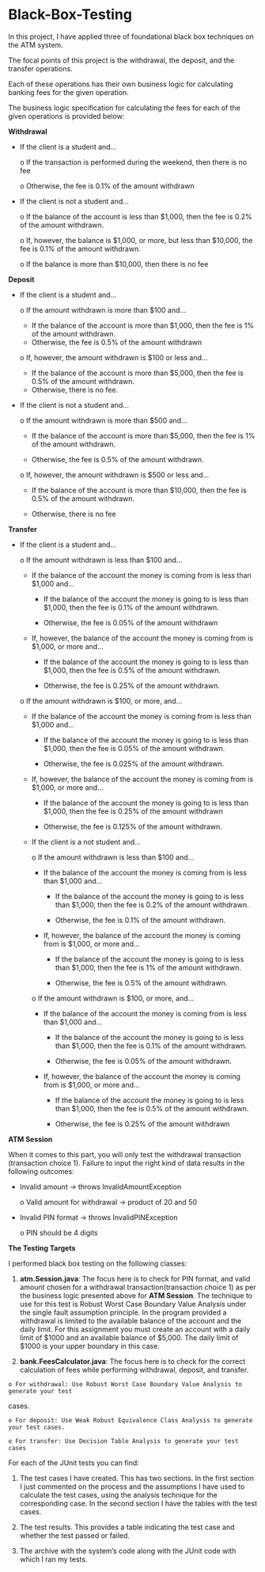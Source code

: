 # Black-Box-Testing
In this project, I have applied three of foundational black box techniques on the ATM system.

The focal points of this project is the withdrawal, the deposit, and the transfer operations.

Each of these operations has their own business logic for calculating banking fees for the given operation.

The business logic specification for calculating the fees for each of the given operations is provided below:

**Withdrawal**

- If the client is a student and…

  o If the transaction is performed during the weekend, then there is no fee
  
  o Otherwise, the fee is 0.1% of the amount withdrawn

- If the client is not a student and…

  o If the balance of the account is less than $1,000, then the fee is 0.2% of the amount
withdrawn.

  o If, however, the balance is $1,000, or more, but less than $10,000, the fee is 0.1% of the
amount withdrawn.

  o If the balance is more than $10,000, then there is no fee
  
  
**Deposit**

- If the client is a student and…

  o If the amount withdrawn is more than $100 and…
  
    - If the balance of the account is more than $1,000, then the fee is 1% of the
amount withdrawn.
    - Otherwise, the fee is 0.5% of the amount withdrawn
  
  o If, however, the amount withdrawn is $100 or less and…
  
    - If the balance of the account is more than $5,000, then the fee is 0.5% of the
amount withdrawn.
    - Otherwise, there is no fee.

- If the client is not a student and…

  o If the amount withdrawn is more than $500 and…
  
    - If the balance of the account is more than $5,000, then the fee is 1% of the
amount withdrawn.

    - Otherwise, the fee is 0.5% of the amount withdrawn.
  
  o If, however, the amount withdrawn is $500 or less and…

    - If the balance of the account is more than $10,000, then the fee is 0.5% of the
amount withdrawn.

    - Otherwise, there is no fee
    
**Transfer**

- If the client is a student and…

  o If the amount withdrawn is less than $100 and…
  
    - If the balance of the account the money is coming from is less than $1,000 and…
    
      - If the balance of the account the money is going to is less than $1,000,
then the fee is 0.1% of the amount withdrawn.

      - Otherwise, the fee is 0.05% of the amount withdrawn
      
   - If, however, the balance of the account the money is coming from is $1,000, or more and…
   
     - If the balance of the account the money is going to is less than $1,000,
then the fee is 0.5% of the amount withdrawn.
  
     - Otherwise, the fee is 0.25% of the amount withdrawn.

  o If the amount withdrawn is $100, or more, and…
  
    - If the balance of the account the money is coming from is less than $1,000 and…
    
      - If the balance of the account the money is going to is less than $1,000,
then the fee is 0.05% of the amount withdrawn.

      - Otherwise, the fee is 0.025% of the amount withdrawn.
    
    - If, however, the balance of the account the money is coming from is $1,000, or
more and…

      - If the balance of the account the money is going to is less than $1,000,
then the fee is 0.25% of the amount withdrawn

      - Otherwise, the fee is 0.125% of the amount withdrawn.
      
  - If the client is a not student and…
  
    o If the amount withdrawn is less than $100 and…
    
      - If the balance of the account the money is coming from is less than $1,000 and…
      
        - If the balance of the account the money is going to is less than $1,000, then the fee is 0.2% of the amount withdrawn.
        
        - Otherwise, the fee is 0.1% of the amount withdrawn.
        
      - If, however, the balance of the account the money is coming from is $1,000, or more and…
      
        - If the balance of the account the money is going to is less than $1,000, then the fee is 1% of the amount withdrawn.
        
        - Otherwise, the fee is 0.5% of the amount withdrawn.
        
    o If the amount withdrawn is $100, or more, and…
    
      - If the balance of the account the money is coming from is less than $1,000 and…
      
        - If the balance of the account the money is going to is less than $1,000, then the fee is 0.1% of the amount withdrawn.
        
        - Otherwise, the fee is 0.05% of the amount withdrawn.
        
      - If, however, the balance of the account the money is coming from is $1,000, or more and…
      
        - If the balance of the account the money is going to is less than $1,000, then the fee is 0.5% of the amount withdrawn.
        
        - Otherwise, the fee is 0.25% of the amount withdrawn
        
        
**ATM Session**

When it comes to this part, you will only test the withdrawal transaction (transaction choice 1). Failure to input the right kind of data results in the following outcomes:

  - Invalid amount -> throws InvalidAmountException
  
    o Valid amount for withdrawal -> product of 20 and 50
    
  - Invalid PIN format -> throws InvalidPINException
  
    o PIN should be 4 digits


**The Testing Targets**

I performed black box testing on the following classes:

  1) **atm.Session.java**: The focus here is to check for PIN format, and valid amount chosen for a
withdrawal transaction(transaction choice 1) as per the business logic presented above for **ATM
Session**. The technique to use for this test is Robust Worst Case Boundary Value Analysis under
the single fault assumption principle. In the program provided a withdrawal is limited to the
available balance of the account and the daily limit. For this assignment you must create an
account with a daily limit of $1000 and an available balance of $5,000. The daily limit of $1000 is
your upper boundary in this case.

  2) **bank.FeesCalculator.java**: The focus here is to check for the correct calculation of fees while
performing withdrawal, deposit, and transfer.

    o For withdrawal: Use Robust Worst Case Boundary Value Analysis to generate your test
cases.

    o For deposit: Use Weak Robust Equivalence Class Analysis to generate your test cases.
    
    o For transfer: Use Decision Table Analysis to generate your test cases

For each of the JUnit tests you can find:

  1) The test cases I have created. This has two sections. In the first section I just commented on the process and the assumptions I have used to calculate the test cases, using the analysis technique for the corresponding case. In the second section I have the tables with the test cases.
  
  2) The test results. This provides a table indicating the test case and whether the test passed or failed.
  
  3) The archive with the system’s code along with the JUnit code with which I ran my tests.
  
  
